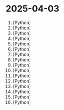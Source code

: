 # 2025-04-03

1. [](https://github.comundefined "🚀🤖 Crawl4AI: Open-source LLM Friendly Web Crawler & Scraper. Don't be shy, join here: https://discord.gg/jP8KfhDhyN") [Python]
2. [](https://github.comundefined "Make websites accessible for AI agents") [Python]
3. [](https://github.comundefined "🙌 OpenHands: Code Less, Make More") [Python]
4. [](https://github.comundefined "The open-source AIOps and alert management platform") [Python]
5. [](https://github.comundefined "Agent S: an open agentic framework that uses computers like a human") [Python]
6. [](https://github.comundefined "InstructLab Core package. Use this to chat with a model and execute the InstructLab workflow to train a model using custom taxonomy data.") [Python]
7. [](https://github.comundefined "Knowledge Agents and Management in the Cloud") [Python]
8. [](https://github.comundefined "A simple Python Pydantic model for Honkai: Star Rail parsed data from the Mihomo API.") [Python]
9. [](https://github.comundefined "🚀🚀 「大模型」2小时完全从0训练26M的小参数GPT！🌏 Train a 26M-parameter GPT from scratch in just 2h!") [Python]
10. [](https://github.comundefined "TripoSR: Fast 3D Object Reconstruction from a Single Image") [Python]
11. [](https://github.comundefined "A scalable generative AI framework built for researchers and developers working on Large Language Models, Multimodal, and Speech AI (Automatic Speech Recognition and Text-to-Speech)") [Python]
12. [](https://github.comundefined "Python packaging and dependency management made easy") [Python]
13. [](https://github.comundefined "A high-quality tool for convert PDF to Markdown and JSON.一站式开源高质量数据提取工具，将PDF转换成Markdown和JSON格式。") [Python]
14. [](https://github.comundefined "LightRAG: Simple and Fast Retrieval-Augmented Generation") [Python]
15. [](https://github.comundefined "自动化上传视频到社交媒体：抖音、小红书、视频号、tiktok、youtube、bilibili") [Python]
16. [](https://github.comundefined "This repository is for active development of the Azure SDK for Python. For consumers of the SDK we recommend visiting our public developer docs at https://learn.microsoft.com/python/azure/ or our versioned developer docs at https://azure.github.io/azure-sdk-for-python.") [Python]
